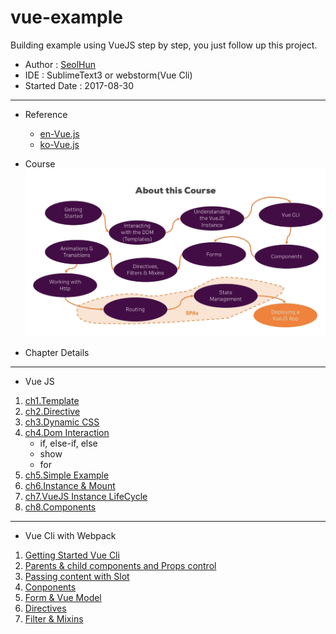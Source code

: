 # vue-example
Building example using VueJS step by step, you just follow up this project.

- Author : [SeolHun](https://github.com/Seolhun)
- IDE : SublimeText3 or webstorm(Vue Cli)
- Started Date : 2017-08-30
---
- Reference
	- [en-Vue.js](https://vuejs.org/)
	- [ko-Vue.js](https://kr.vuejs.org/v2/guide/installation.html)

- Course
![VueJS Course](course.png)

- Chapter Details
---
- Vue JS
1. [ch1.Template](https://github.com/Seolhun/vue-example/tree/master/vuejs/ch1)
2. [ch2.Directive](https://github.com/Seolhun/vue-example/tree/master/vuejs/ch2)
3. [ch3.Dynamic CSS](https://github.com/Seolhun/vue-example/tree/master/vuejs/ch3)
4. [ch4.Dom Interaction](https://github.com/Seolhun/vue-example/tree/master/vuejs/ch4)
	- if, else-if, else
	- show
	- for
5. [ch5.Simple Example](https://github.com/Seolhun/vue-example/tree/master/vuejs/ch5***)
6. [ch6.Instance & Mount](https://github.com/Seolhun/vue-example/tree/master/vuejs/ch6)
7. [ch7.VueJS Instance LifeCycle](https://github.com/Seolhun/vue-example/tree/master/vuejs/ch7***)
8. [ch8.Components](https://github.com/Seolhun/vue-example/tree/master/vuejs/ch8)
---
- Vue Cli with Webpack

1. [Getting Started Vue Cli](https://github.com/Seolhun/vue-example/tree/master/cli/ch1)
2. [Parents & child components and Props control](https://github.com/Seolhun/vue-example/tree/master/cli/ch2)
3. [Passing content with Slot](https://github.com/Seolhun/vue-example/tree/master/cli/ch3)
4. [Conponents](https://github.com/Seolhun/vue-example/tree/master/cli/ch4)
5. [Form & Vue Model](https://github.com/Seolhun/vue-example/tree/master/cli/ch5)
6. [Directives ](https://github.com/Seolhun/vue-example/tree/master/cli/ch6)
7. [Filter & Mixins](https://github.com/Seolhun/vue-example/tree/master/cli/ch7)

